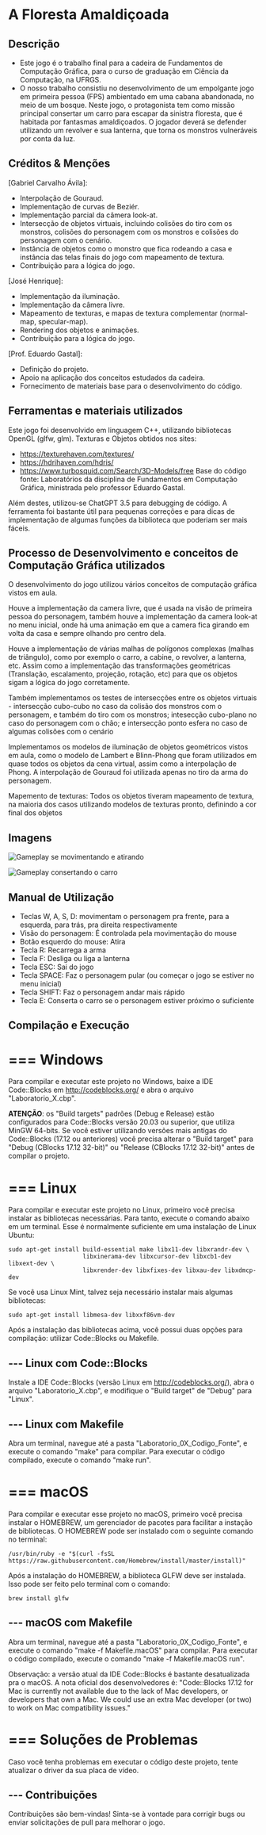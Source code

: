 # A Floresta Amaldiçoada

## Descrição
-  Este jogo é o trabalho final para a cadeira de Fundamentos de Computação Gráfica, para o curso de graduação em Ciência da Computação, na UFRGS.
-  O nosso trabalho consistiu no desenvolvimento de um empolgante jogo em primeira pessoa (FPS) ambientado em uma cabana abandonada, no meio de um bosque. Neste jogo, o protagonista tem como missão principal consertar um carro para escapar da sinistra floresta, que é habitada por fantasmas amaldiçoados. O jogador deverá se defender utilizando um revolver e sua lanterna, que torna os monstros vulneráveis por conta da luz.

## Créditos & Menções
[Gabriel Carvalho Ávila]:
- Interpolação de Gouraud.
- Implementação de curvas de Beziér. 
- Implementação parcial da câmera look-at.
- Intersecção de objetos virtuais, incluindo colisões do tiro com os monstros, colisões do personagem com os monstros e colisões do personagem com o cenário.
- Instância de objetos como o monstro que fica rodeando a casa e instância das telas finais do jogo com mapeamento de textura.
- Contribuição para a lógica do jogo.

[José Henrique]:
- Implementação da iluminação.
- Implementação da câmera livre.
- Mapeamento de texturas, e mapas de textura complementar (normal-map, specular-map).
- Rendering dos objetos e animações.
- Contribuição para a lógica do jogo.

[Prof. Eduardo Gastal]:
- Definição do projeto.
- Apoio na aplicação dos conceitos estudados da cadeira.
- Fornecimento de materiais base para o desenvolvimento do código.

## Ferramentas e materiais utilizados
Este jogo foi desenvolvido em linguagem C++, utilizando bibliotecas OpenGL (glfw, glm).
Texturas e Objetos obtidos nos sites: 
- https://texturehaven.com/textures/
- https://hdrihaven.com/hdris/
- https://www.turbosquid.com/Search/3D-Models/free
Base do código fonte: Laboratórios da disciplina de Fundamentos em Computação Gráfica, ministrada pelo professor Eduardo Gastal.

Além destes, utilizou-se ChatGPT 3.5 para debugging de código. A ferramenta foi bastante útil para pequenas correções e para dicas de implementação de algumas funções da biblioteca que poderiam ser mais
fáceis.

## Processo de Desenvolvimento e conceitos de Computação Gráfica utilizados
O desenvolvimento do jogo utilizou vários conceitos de computação gráfica vistos em aula.

Houve a implementação da camera livre, que é usada na visão de primeira pessoa do personagem, também houve a implementação da camera look-at no menu inicial, onde há uma animação em que a camera fica girando em volta da casa e sempre olhando pro centro dela. 

Houve a implementação de várias malhas de polígonos complexas (malhas de triângulo), como por exemplo o carro, a cabine, o revolver, a lanterna, etc. Assim como a implementação das transformações geométricas (Translação, escalamento, projeção, rotação, etc) para que os objetos sigam a lógica do jogo corretamente. 

Também implementamos os testes de intersecções entre os objetos virtuais - intersecção cubo-cubo no caso da colisão dos monstros com o personagem, e também do tiro com os monstros; intesecção cubo-plano no caso do personagem com o chão; e intersecção ponto esfera no caso de algumas colisões com o cenário

Implementamos os modelos de iluminação de objetos geométricos vistos em aula, como o modelo de Lambert e Blinn-Phong que foram utilizados em quase todos os objetos da cena virtual, assim como a interpolação de Phong. A interpolação de Gouraud foi utilizada apenas no tiro da arma do personagem.

Mapemento de texturas: Todos os objetos tiveram mapeamento de textura, na maioria dos casos utilizando modelos de texturas pronto, definindo a cor final dos objetos

## Imagens
![Gameplay se movimentando e atirando](data/Gameplay/gameplay3.png)

![Gameplay consertando o carro](data/Gameplay/gameplay2.png)

## Manual de Utilização
- Teclas W, A, S, D: movimentam o personagem pra frente, para a esquerda, para trás, pra direita respectivamente
- Visão do personagem: É controlada pela movimentação do mouse
- Botão esquerdo do mouse: Atira
- Tecla R: Recarrega a arma
- Tecla F: Desliga ou liga a lanterna
- Tecla ESC: Sai do jogo
- Tecla SPACE: Faz o personagem pular (ou começar o jogo se estiver no menu inicial)
- Tecla SHIFT: Faz o personagem andar mais rápido
- Tecla E: Conserta o carro se o personagem estiver próximo o suficiente

## Compilação e Execução
=== Windows
===================================
Para compilar e executar este projeto no Windows, baixe a IDE Code::Blocks em
http://codeblocks.org/ e abra o arquivo "Laboratorio_X.cbp".

**ATENÇÃO**: os "Build targets" padrões (Debug e Release) estão configurados
para Code::Blocks versão 20.03 ou superior, que utiliza MinGW 64-bits. Se você
estiver utilizando versões mais antigas do Code::Blocks (17.12 ou anteriores)
você precisa alterar o "Build target" para "Debug (CBlocks 17.12 32-bit)" ou
"Release (CBlocks 17.12 32-bit)" antes de compilar o projeto.

=== Linux
===================================
Para compilar e executar este projeto no Linux, primeiro você precisa instalar
as bibliotecas necessárias. Para tanto, execute o comando abaixo em um terminal.
Esse é normalmente suficiente em uma instalação de Linux Ubuntu:

    sudo apt-get install build-essential make libx11-dev libxrandr-dev \
                         libxinerama-dev libxcursor-dev libxcb1-dev libxext-dev \
                         libxrender-dev libxfixes-dev libxau-dev libxdmcp-dev

Se você usa Linux Mint, talvez seja necessário instalar mais algumas bibliotecas:

    sudo apt-get install libmesa-dev libxxf86vm-dev

Após a instalação das bibliotecas acima, você possui duas opções para compilação:
utilizar Code::Blocks ou Makefile.

--- Linux com Code::Blocks
-----------------------------------
Instale a IDE Code::Blocks (versão Linux em http://codeblocks.org/), abra o
arquivo "Laboratorio_X.cbp", e modifique o "Build target" de "Debug" para "Linux".

--- Linux com Makefile
-----------------------------------
Abra um terminal, navegue até a pasta "Laboratorio_0X_Codigo_Fonte", e execute
o comando "make" para compilar. Para executar o código compilado, execute o
comando "make run".

=== macOS
===================================
Para compilar e executar esse projeto no macOS, primeiro você precisa instalar o
HOMEBREW, um gerenciador de pacotes para facilitar a instação de bibliotecas. O
HOMEBREW pode ser instalado com o seguinte comando no terminal:

    /usr/bin/ruby -e "$(curl -fsSL https://raw.githubusercontent.com/Homebrew/install/master/install)"

Após a instalação do HOMEBREW, a biblioteca GLFW deve ser instalada. Isso pode
ser feito pelo terminal com o comando:

    brew install glfw

--- macOS com Makefile
-----------------------------------
Abra um terminal, navegue até a pasta "Laboratorio_0X_Codigo_Fonte", e execute
o comando "make -f Makefile.macOS" para compilar. Para executar o código
compilado, execute o comando "make -f Makefile.macOS run".

Observação: a versão atual da IDE Code::Blocks é bastante desatualizada pra o
macOS. A nota oficial dos desenvolvedores é: "Code::Blocks 17.12 for Mac is
currently not available due to the lack of Mac developers, or developers that
own a Mac. We could use an extra Mac developer (or two) to work on Mac
compatibility issues."

=== Soluções de Problemas
===================================

Caso você tenha problemas em executar o código deste projeto, tente atualizar o
driver da sua placa de vídeo.

--- Contribuições
-----------------------------------

Contribuições são bem-vindas! Sinta-se à vontade para corrigir bugs ou enviar solicitações de pull para melhorar o jogo.

